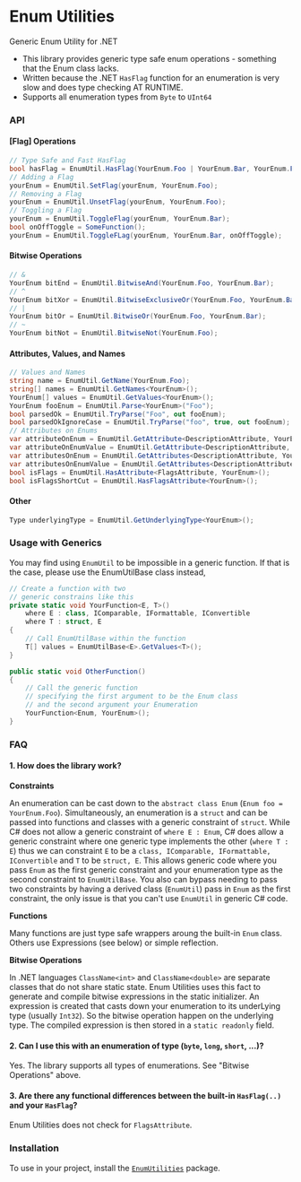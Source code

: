# Enum Utilities
Generic Enum Utility for .NET

- This library provides generic type safe enum operations - something that the Enum class lacks.
- Written because the .NET `HasFlag` function for an enumeration is very slow and does type checking AT RUNTIME.
- Supports all enumeration types from `Byte` to `UInt64`

### API
#### [Flag] Operations
```csharp
// Type Safe and Fast HasFlag
bool hasFlag = EnumUtil.HasFlag(YourEnum.Foo | YourEnum.Bar, YourEnum.Foo);
// Adding a Flag
yourEnum = EnumUtil.SetFlag(yourEnum, YourEnum.Foo);
// Removing a Flag
yourEnum = EnumUtil.UnsetFlag(yourEnum, YourEnum.Foo);
// Toggling a Flag
yourEnum = EnumUtil.ToggleFlag(yourEnum, YourEnum.Bar);
bool onOffToggle = SomeFunction();
yourEnum = EnumUtil.ToggleFLag(yourEnum, YourEnum.Bar, onOffToggle);
```
#### Bitwise Operations
```csharp
// &
YourEnum bitEnd = EnumUtil.BitwiseAnd(YourEnum.Foo, YourEnum.Bar);
// ^
YourEnum bitXor = EnumUtil.BitwiseExclusiveOr(YourEnum.Foo, YourEnum.Bar);
// |
YourEnum bitOr = EnumUtil.BitwiseOr(YourEnum.Foo, YourEnum.Bar);
// ~
YourEnum bitNot = EnumUtil.BitwiseNot(YourEnum.Foo);
```
#### Attributes, Values, and Names
```csharp
// Values and Names
string name = EnumUtil.GetName(YourEnum.Foo);
string[] names = EnumUtil.GetNames<YourEnum>();
YourEnum[] values = EnumUtil.GetValues<YourEnum>();
YourEnum fooEnum = EnumUtil.Parse<YourEnum>("Foo");
bool parsedOk = EnumUtil.TryParse("Foo", out fooEnum);
bool parsedOkIgnoreCase = EnumUtil.TryParse("foo", true, out fooEnum);
// Attributes on Enums
var attributeOnEnum = EnumUtil.GetAttribute<DescriptionAttribute, YourEnum>();
var attributeOnEnumValue = EnumUtil.GetAttribute<DescriptionAttribute, YourEnum>(YourEnum.Foo);
var attributesOnEnum = EnumUtil.GetAttributes<DescriptionAttribute, YourEnum>();
var attributesOnEnumValue = EnumUtil.GetAttributes<DescriptionAttribute, YourEnum>(YourEnum.Foo);
bool isFlags = EnumUtil.HasAttribute<FlagsAttribute, YourEnum>();
bool isFlagsShortCut = EnumUtil.HasFlagsAttribute<YourEnum>();
```
#### Other
```csharp
Type underlyingType = EnumUtil.GetUnderlyingType<YourEnum>();
```
### Usage with Generics
You may find using `EnumUtil` to be impossible in a generic function.
If that is the case, please use the EnumUtilBase class instead,
```csharp
// Create a function with two
// generic constrains like this
private static void YourFunction<E, T>()
	where E : class, IComparable, IFormattable, IConvertible
    where T : struct, E
{
	// Call EnumUtilBase within the function
	T[] values = EnumUtilBase<E>.GetValues<T>();
}

public static void OtherFunction()
{
	// Call the generic function
	// specifying the first argument to be the Enum class
	// and the second argument your Enumeration
	YourFunction<Enum, YourEnum>();
}
```
### FAQ

#### 1. How does the library work?

**Constraints**

An enumeration can be cast down to the `abstract class Enum` (`Enum foo = YourEnum.Foo`).
Simultaneously, an enumeration is a `struct` and can be passed into functions and classes with a generic constraint of `struct`.
While C# does not allow a generic constraint of `where E : Enum`,
C# does allow a generic constraint where one generic type implements the other (`where T : E`)
thus we can constraint `E` to be a `class, IComparable, IFormattable, IConvertible` and `T` to be `struct, E`.
This allows generic code where you pass `Enum` as the first generic constraint and your enumeration type as the second constraint to `EnumUtilBase`.
You also can bypass needing to pass two constraints by having a derived class (`EnumUtil`) pass in `Enum` as the first constraint,
the only issue is that you can't use `EnumUtil` in generic C# code.

**Functions**

Many functions are just type safe wrappers aroung the built-in `Enum` class.
Others use Expressions (see below) or simple reflection.

**Bitwise Operations**

In .NET languages `ClassName<int>` and `ClassName<double>` are separate classes that do not share static state.
Enum Utilities uses this fact to generate and compile bitwise expressions in the static initializer.
An expression is created that casts down your enumeration to its underLying type (usually `Int32`).
So the bitwise operation happen on the underlying type. The compiled expression is then stored in a
`static readonly` field.

#### 2. Can I use this with an enumeration of type (`byte`, `long`, `short`, ...)?
Yes. The library supports all types of enumerations. See "Bitwise Operations" above.

#### 3. Are there any functional differences between the built-in `HasFlag(..)` and your `HasFlag`?
Enum Utilities does not check for `FlagsAttribute`.

### Installation
To use in your project, install the
[`EnumUtilities`](https://www.nuget.org/packages/EnumUtilities)
package.